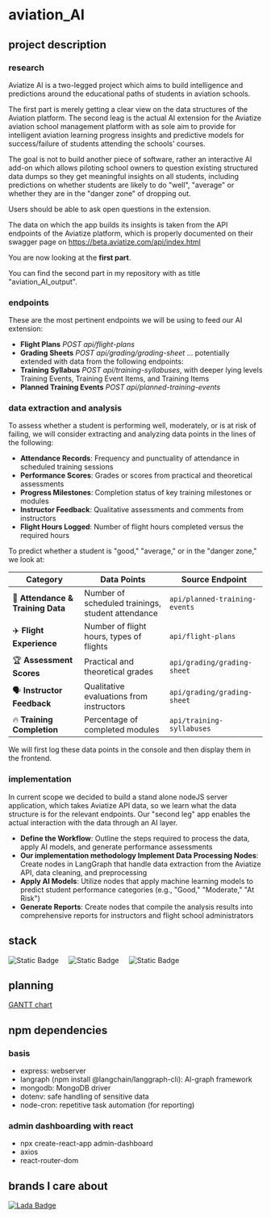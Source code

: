 # aviation_AI

## project description
### research
Aviatize AI is a two-legged project which aims to build intelligence and predictions around the educational paths of students in aviation schools. 

The first part is merely getting a clear view on the data structures of the Aviation platform. The second leag is the actual AI extension for the Aviatize aviation school management platform with as sole aim to provide for intelligent aviation learning progress insights and predictive models for success/failure of students attending the schools' courses. 

The goal is not to build another piece of software, rather an interactive AI add-on which allows piloting school owners to question existing structured data dumps so they get meaningful insights on all students, including predictions on whether students are likely to do "well", "average" or whether they are in the "danger zone" of dropping out. 

Users should be able to ask open questions in the extension. 

The data on which the app builds its insights is taken from the API endpoints of the Aviatize platform, which is properly documented on their swagger page on https://beta.aviatize.com/api/index.html 

You are now looking at the **first part**.

You can find the second part in my repository with as title "aviation_AI_output".

### endpoints
These are the most pertinent endpoints we will be using to feed our AI extension:
- **Flight Plans** *POST api/flight-plans*
- **Grading Sheets** *POST api/grading/grading-sheet*
... potentially extended with data from the following endpoints:
- **Training Syllabus** *POST api/training-syllabuses*, with deeper lying levels Training Events, Training Event Items, and Training Items
- **Planned Training Events** *POST api/planned-training-events*

### data extraction and analysis
To assess whether a student is performing well, moderately, or is at risk of failing, we will consider extracting and analyzing data points in the lines of the following:
- **Attendance Records**: Frequency and punctuality of attendance in scheduled training sessions
- **Performance Scores**: Grades or scores from practical and theoretical assessments
- **Progress Milestones**: Completion status of key training milestones or modules
- **Instructor Feedback**: Qualitative assessments and comments from instructors
- **Flight Hours Logged**: Number of flight hours completed versus the required hours

To predict whether a student is "good," "average," or in the "danger zone," we look at:

| Category                      | Data Points                                      | Source Endpoint                      |
|--------------------------------|-------------------------------------------------|--------------------------------------|
| 📅 **Attendance & Training Data** | Number of scheduled trainings, student attendance | `api/planned-training-events`      |
| ✈️ **Flight Experience**        | Number of flight hours, types of flights         | `api/flight-plans`                  |
| 🏆 **Assessment Scores**        | Practical and theoretical grades                 | `api/grading/grading-sheet`         |
| 🗣️ **Instructor Feedback**       | Qualitative evaluations from instructors        | `api/grading/grading-sheet`         |
| 🔥 **Training Completion**      | Percentage of completed modules                  | `api/training-syllabuses`           |

We will first log these data points in the console and then display them in the frontend.

### implementation
In current scope we decided to build a stand alone nodeJS server application, which takes Aviatize API data, so we learn what the data structure is for the relevant endpoints. Our "second leg" app enables the actual interaction with the data through an AI layer.

- **Define the Workflow**: Outline the steps required to process the data, apply AI models, and generate performance assessments
- **Our implementation methodology Implement Data Processing Nodes**: Create nodes in LangGraph that handle data extraction from the Aviatize API, data cleaning, and preprocessing
- **Apply AI Models**: Utilize nodes that apply machine learning models to predict student performance categories (e.g., "Good," "Moderate," "At Risk")
- **Generate Reports**: Create nodes that compile the analysis results into comprehensive reports for instructors and flight school administrators

## stack
![Static Badge](https://img.shields.io/badge/built_in-JavaScript-D85937?style=flat)
&nbsp;&nbsp;&nbsp;
![Static Badge](https://img.shields.io/badge/AI_tool-Langraph-C2CBA9?style=flat)
&nbsp;&nbsp;&nbsp;
![Static Badge](https://img.shields.io/badge/data_from-MongoDB-D7E4EC?style=flat)
&nbsp;&nbsp;&nbsp;

## planning
[GANTT chart](https://docs.google.com/spreadsheets/d/1Xz3UcsKheMnLBxPb7cIgCECvu0LNfSPh-nyv5ipezY4/edit?usp=sharing)

## npm dependencies
### basis
- express: webserver
- langraph (npm install @langchain/langgraph-cli): AI-graph framework
- mongodb: MongoDB driver
- dotenv: safe handling of sensitive data
- node-cron: repetitive task automation (for reporting)
### admin dashboarding with react
- npx create-react-app admin-dashboard
- axios 
- react-router-dom

## brands I care about
[![Lada Badge](https://img.shields.io/badge/lada-yellow?logo=lada&logoColor=white&style=flat)](https://www.ladarymco.com/)